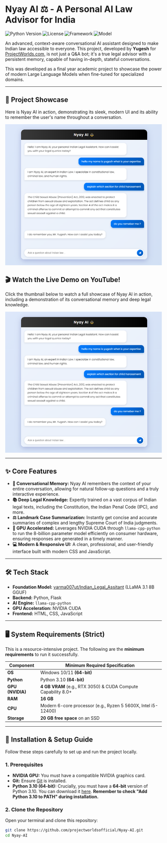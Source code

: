 # Nyay AI ⚖️ - A Personal AI Law Advisor for India

![Python Version](https://img.shields.io/badge/Python-3.10%20(64--bit)-blue)
![License](https://img.shields.io/badge/License-Apache%202.0-green)
![Framework](https://img.shields.io/badge/Framework-Flask-black)
![Model](https://img.shields.io/badge/Model-LLaMA%203.1%20(8B)-orange)

An advanced, context-aware conversational AI assistant designed to make Indian law accessible to everyone. This project, developed by **Yugesh** for [ProjectWorlds.com](https://projectworlds.com/), is not just a Q&A bot; it's a true legal advisor with a persistent memory, capable of having in-depth, stateful conversations.

This was developed as a final year academic project to showcase the power of modern Large Language Models when fine-tuned for specialized domains.

---

## 📸 Project Showcase

Here is Nyay AI in action, demonstrating its sleek, modern UI and its ability to remember the user's name throughout a conversation.

![Nyay AI Showcase](https://raw.githubusercontent.com/projectworldsofficial/Nyay-AI/main/screenshots/1.png)

## 🎬 Watch the Live Demo on YouTube!

Click the thumbnail below to watch a full showcase of Nyay AI in action, including a demonstration of its conversational memory and deep legal knowledge.

[![Nyay AI - Personal AI Law Advisor for India (Project Showcase)](https://raw.githubusercontent.com/projectworldsofficial/Nyay-AI/main/screenshots/1.png)](https://youtu.be/KvXmbnJ5wco)

---

## ✨ Core Features

- **🧠 Conversational Memory:** Nyay AI remembers the context of your entire conversation, allowing for natural follow-up questions and a truly interactive experience.
- **📚 Deep Legal Knowledge:** Expertly trained on a vast corpus of Indian legal texts, including the Constitution, the Indian Penal Code (IPC), and more.
- **⚖️ Landmark Case Summarization:** Instantly get concise and accurate summaries of complex and lengthy Supreme Court of India judgments.
- **🚀 GPU Accelerated:** Leverages NVIDIA CUDA through `llama-cpp-python` to run the 8-billion parameter model efficiently on consumer hardware, ensuring responses are generated in a timely manner.
- **💻 Modern & Responsive UI:** A clean, professional, and user-friendly interface built with modern CSS and JavaScript.

---

## 🛠️ Tech Stack

- **Foundation Model:** [varma007ut/Indian_Legal_Assitant](https://huggingface.co/varma007ut/Indian_Legal_Assitant) (LLaMA 3.1 8B GGUF)
- **Backend:** Python, Flask
- **AI Engine:** `llama-cpp-python`
- **GPU Acceleration:** NVIDIA CUDA
- **Frontend:** HTML, CSS, JavaScript

---

## 🖥️ System Requirements (Strict)

This is a resource-intensive project. The following are the **minimum requirements** to run it successfully.

| Component         | Minimum Required Specification                                  |
|-------------------|-----------------------------------------------------------------|
| **OS**            | Windows 10/11 **(64-bit)**                                      |
| **Python**        | Python 3.10 **(64-bit)**                                        |
| **GPU (NVIDIA)**  | **4 GB VRAM** (e.g., RTX 3050) & CUDA Compute Capability 8.0+    |
| **RAM**           | **16 GB**                                                       |
| **CPU**           | Modern 6-core processor (e.g., Ryzen 5 5600X, Intel i5-12400)   |
| **Storage**       | **20 GB free space** on an SSD                                  |

---

## 🚀 Installation & Setup Guide

Follow these steps carefully to set up and run the project locally.

### 1. Prerequisites
- **NVIDIA GPU:** You must have a compatible NVIDIA graphics card.
- **Git:** Ensure [Git](https://git-scm.com/downloads) is installed.
- **Python 3.10 (64-bit):** Crucially, you must have a **64-bit** version of Python 3.10. You can download it [here](https://www.python.org/downloads/release/python-31011/). **Remember to check "Add Python 3.10 to PATH" during installation.**

### 2. Clone the Repository
Open your terminal and clone this repository:
```bash
git clone https://github.com/projectworldsofficial/Nyay-AI.git
cd Nyay-AI